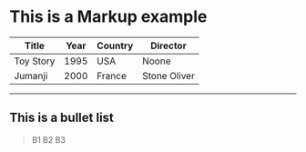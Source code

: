 This is a Markup example
========================
Title		| Year		| Country	| Director
---------------	| -------------	|--------------	|---------  
Toy Story	| 1995		| USA		| Noone
Jumanji		|	2000	|France		| Stone Oliver

***
This is a bullet list
---------------------
>B1
>B2
>B3
